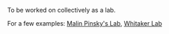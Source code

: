 To be worked on collectively as a lab. 

For a few examples: [Malin Pinsky's Lab](https://github.com/pinskylab/how_we_work/blob/master/code-of-conduct.md), [Whitaker Lab](https://github.com/WhitakerLab/Onboarding/blob/master/CODE_OF_CONDUCT.md)
